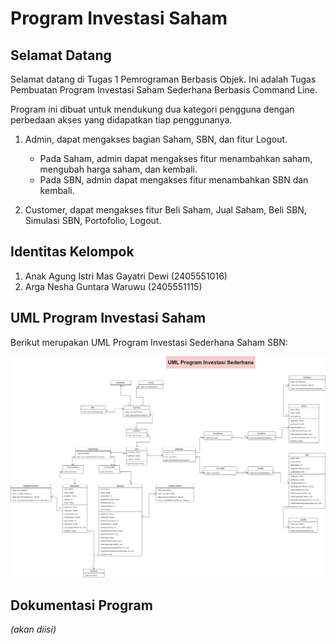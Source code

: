 # Program Investasi Saham

## Selamat Datang
Selamat datang di Tugas 1 Pemrograman Berbasis Objek. Ini adalah Tugas Pembuatan Program Investasi Saham Sederhana Berbasis Command Line. 

Program ini dibuat untuk mendukung dua kategori pengguna dengan perbedaan akses yang didapatkan tiap penggunanya.

1. Admin, dapat mengakses bagian Saham, SBN, dan fitur Logout. 
    - Pada Saham, admin dapat mengakses fitur menambahkan saham, mengubah harga saham, dan kembali. 
    - Pada SBN, admin dapat mengakses fitur menambahkan SBN dan kembali.

2. Customer, dapat mengakses fitur Beli Saham, Jual Saham, Beli SBN, Simulasi SBN, Portofolio, Logout.

## Identitas Kelompok

1. Anak Agung Istri Mas Gayatri Dewi (2405551016)
2. Arga Nesha Guntara Waruwu (2405551115)

## UML Program Investasi Saham
Berikut merupakan UML Program Investasi Sederhana Saham SBN:

![Diagram-UML](https://github.com/argaNeshaaa/TugasPBO/blob/main/UML%20Program%20Investasi.png?raw=true)

## Dokumentasi Program
_(akan diisi)_


